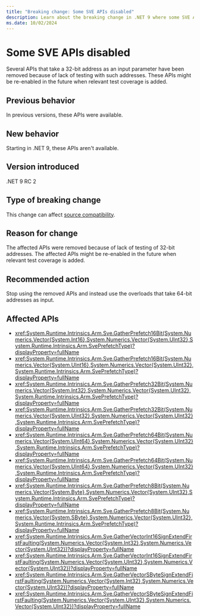 ```yaml
---
title: "Breaking change: Some SVE APIs disabled"
description: Learn about the breaking change in .NET 9 where some SVE APIs that take 32-bit address have been disabled.
ms.date: 10/02/2024
---
```

# Some SVE APIs disabled

Several APIs that take a 32-bit address as an input parameter have been removed because of lack of testing with such addresses. These APIs might be re-enabled in the future when relevant test coverage is added.

## Previous behavior

In previous versions, these APIs were available.

## New behavior

Starting in .NET 9, these APIs aren't available.

## Version introduced

.NET 9 RC 2

## Type of breaking change

This change can affect [source compatibility](../../categories.md#source-compatibility).

## Reason for change

The affected APIs were removed because of lack of testing of 32-bit addresses. The affected APIs might be re-enabled in the future when relevant test coverage is added.

## Recommended action

Stop using the removed APIs and instead use the overloads that take 64-bit addresses as input.

## Affected APIs

- <xref:System.Runtime.Intrinsics.Arm.Sve.GatherPrefetch16Bit(System.Numerics.Vector{System.Int16},System.Numerics.Vector{System.UInt32},System.Runtime.Intrinsics.Arm.SvePrefetchType)?displayProperty=fullName>
- <xref:System.Runtime.Intrinsics.Arm.Sve.GatherPrefetch16Bit(System.Numerics.Vector{System.UInt16},System.Numerics.Vector{System.UInt32},System.Runtime.Intrinsics.Arm.SvePrefetchType)?displayProperty=fullName>
- <xref:System.Runtime.Intrinsics.Arm.Sve.GatherPrefetch32Bit(System.Numerics.Vector{System.Int32},System.Numerics.Vector{System.UInt32},System.Runtime.Intrinsics.Arm.SvePrefetchType)?displayProperty=fullName>
- <xref:System.Runtime.Intrinsics.Arm.Sve.GatherPrefetch32Bit(System.Numerics.Vector{System.UInt32},System.Numerics.Vector{System.UInt32},System.Runtime.Intrinsics.Arm.SvePrefetchType)?displayProperty=fullName>
- <xref:System.Runtime.Intrinsics.Arm.Sve.GatherPrefetch64Bit(System.Numerics.Vector{System.UInt64},System.Numerics.Vector{System.UInt32},System.Runtime.Intrinsics.Arm.SvePrefetchType)?displayProperty=fullName>
- <xref:System.Runtime.Intrinsics.Arm.Sve.GatherPrefetch64Bit(System.Numerics.Vector{System.UInt64},System.Numerics.Vector{System.UInt32},System.Runtime.Intrinsics.Arm.SvePrefetchType)?displayProperty=fullName>
- <xref:System.Runtime.Intrinsics.Arm.Sve.GatherPrefetch8Bit(System.Numerics.Vector{System.Byte},System.Numerics.Vector{System.UInt32},System.Runtime.Intrinsics.Arm.SvePrefetchType)?displayProperty=fullName>
- <xref:System.Runtime.Intrinsics.Arm.Sve.GatherPrefetch8Bit(System.Numerics.Vector{System.SByte},System.Numerics.Vector{System.UInt32},System.Runtime.Intrinsics.Arm.SvePrefetchType)?displayProperty=fullName>
- <xref:System.Runtime.Intrinsics.Arm.Sve.GatherVectorInt16SignExtendFirstFaulting(System.Numerics.Vector{System.Int32},System.Numerics.Vector{System.UInt32})?displayProperty=fullName>
- <xref:System.Runtime.Intrinsics.Arm.Sve.GatherVectorInt16SignExtendFirstFaulting(System.Numerics.Vector{System.UInt32},System.Numerics.Vector{System.UInt32})?displayProperty=fullName>
- <xref:System.Runtime.Intrinsics.Arm.Sve.GatherVectorSByteSignExtendFirstFaulting(System.Numerics.Vector{System.Int32},System.Numerics.Vector{System.UInt32})?displayProperty=fullName>
- <xref:System.Runtime.Intrinsics.Arm.Sve.GatherVectorSByteSignExtendFirstFaulting(System.Numerics.Vector{System.UInt32},System.Numerics.Vector{System.UInt32})?displayProperty=fullName>
